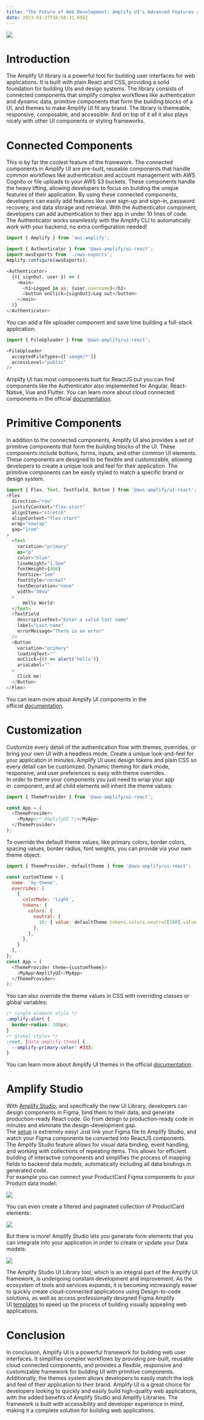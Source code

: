 ```yaml
---
title: "The Future of Web Development: Amplify UI's Advanced Features and Ecosystem"
date: 2023-01-27T16:58:31.656Z
---
```

![](/img/1695992589_a_dream_of_a_stylistic_representation_of_a_design_framework__vector_art__material_design_.png)

# Introduction

The Amplify UI library is a powerful tool for building user interfaces for web applications. It is built with plain React and CSS, providing a solid foundation for building UIs and design systems. The library consists of connected components that simplify complex workflows like authentication and dynamic data, primitive components that form the building blocks of a UI, and themes to make Amplify UI fit any brand. The library is themeable, responsive, composable, and accessible. And on top of it all it also plays nicely with other UI components or styling frameworks.



# Connected Components

This is by far the coolest feature of the framework. The connected components in Amplify UI are pre-built, reusable components that handle common workflows like authentication and account management with AWS Cognito or file uploads to your AWS S3 buckets. These components handle the heavy lifting, allowing developers to focus on building the unique features of their application. By using these connected components, developers can easily add features like user sign-up and sign-in, password recovery, and data storage and retrieval. With the Authenticator component, developers can add authentication to their app in under 10 lines of code. The Authenticator works seamlessly with the Amplify CLI to automatically work with your backend, no extra configuration needed!

```javascript
import { Amplify } from 'aws-amplify';

import { Authenticator } from '@aws-amplify/ui-react';
import awsExports from './aws-exports';
Amplify.configure(awsExports);

<Authenticator>
  {({ signOut, user }) => (
    <main>
      <h1>Logged in as: {user.username}</h1>
      <button onClick={signOut}>Log out</button>
    </main>
  )}
</Authenticator>
```

You can add a file uploader component and save time building a full-stack application:

```javascript
import { FileUploader } from '@aws-amplify/ui-react';

<FileUploader
  acceptedFileTypes={['image/*']}
  accessLevel="public"
/>
```

Amplify UI has most components built for ReactJS but you can find components like the Authenticator also implemented for Angular, React-Native, Vue and Flutter. You can learn more about cloud connected components in the official [documentation](https://ui.docs.amplify.aws/react/connected-components/authenticator).



# Primitive Components

In addition to the connected components, Amplify UI also provides a set of primitive components that form the building blocks of the UI. These components include buttons, forms, inputs, and other common UI elements. These components are designed to be flexible and customizable, allowing developers to create a unique look and feel for their application. The primitive components can be easily styled to match a specific brand or design system.

```javascript
import { Flex, Text, TextField, Button } from '@aws-amplify/ui-react';
<Flex
  direction="row"
  justifyContent="flex-start"
  alignItems="stretch"
  alignContent="flex-start"
  wrap="nowrap"
  gap="1rem"
>
  <Text
    variation="primary"
    as="p"
    color="blue"
    lineHeight="1.5em"
    fontWeight={400}
    fontSize="1em"
    fontStyle="normal"
    textDecoration="none"
    width="30vw"
  >
      Hello World!
  </Text>
  <TextField
    descriptiveText="Enter a valid last name"
    label="Last name"
    errorMessage="There is an error"
  />
  <Button
    variation="primary"
    loadingText=""
    onClick={() => alert('hello')}
    ariaLabel=""
  >
    Click me!
  </Button>
</Flex>
```

You can learn more about Amplify UI components in the official [documentation](https://ui.docs.amplify.aws/react/components).



# Customization

Customize every detail of the authentication flow with themes, overrides, or bring your own UI with a headless mode. Create a unique look-and-feel for your application in minutes. Amplify UI uses design tokens and plain CSS so every detail can be customized. Dynamic theming for dark mode, responsive, and user preferences is easy with theme overrides.\
In order to theme your components you just need to wrap your app in *<ThemeProvider/>* component, and all child elements will inherit the theme values:

```javascript
import { ThemeProvider } from '@aws-amplify/ui-react';

const App = (
  <ThemeProvider>
    <MyApp>/* AmplifyUI */</MyApp>
  </ThemeProvider>
);
```

To override the default theme values, like primary colors, border colors, spacing values, border radius, font weights, you can provide via your own theme object:

```javascript
import { ThemeProvider, defaultTheme } from '@aws-amplify/ui-react';

const customTheme = {
  name: 'my-theme',
  overrides: [
    {
      colorMode: 'light',
      tokens: {
        colors: {
          neutral: {
            10: { value: defaultTheme.tokens.colors.neutral[100].value }
          },
        },
      },
    }
  ],
};
const App = (
  <ThemeProvider theme={customTheme}>
    <MyApp>AmplifyUI</MyApp>
  </ThemeProvider>
);
```

You can also override the theme values in CSS with overriding classes or global variables:

```css
/* single element style */
.amplify-alert {
  border-radius: 100px;
}
/* global styles */
:root, [data-amplify-theme] {
  --amplify-primary-color: #333;
}
```

You can learn more about Amplify UI themes in the official [documentation](https://ui.docs.amplify.aws/react/theming).



# Amplify Studio

With [Amplify Studio](https://docs.amplify.aws/console/), and specifically the new UI Library, developers can design components in Figma, bind them to their data, and generate production-ready React code. Go from design to production-ready code in minutes and eliminate the design-development gap.\
The [setup](https://docs.amplify.aws/console/uibuilder/figmatocode/) is extremely easy! Just link your Figma file to Amplify Studio, and watch your Figma components be converted into ReactJS components.\
The Amplify Studio feature allows for visual data binding, event handling, and working with collections of repeating items. This allows for efficient building of interactive components and simplifies the process of mapping fields to backend data models, automatically including all data bindings in generated code.\
For example you can connect your ProductCard Figma components to your Product data model:

![](/img/screen-shot-2023-01-27-at-11.17.49-am.png)

You can even create a filtered and paginated collection of ProductCard elements:

![](/img/screen-shot-2023-01-27-at-11.17.04-am.png)

But there is more! Amplify Studio lets you generate form elements that you can integrate into your application in order to create or update your Data models:

![](/img/screen-shot-2023-01-27-at-11.21.24-am.png)

The Amplify Studio UI Library tool, which is an integral part of the Amplify UI framework, is undergoing constant development and improvement. As the ecosystem of tools and services expands, it is becoming increasingly easier to quickly create cloud-connected applications using Design-to-code solutions, as well as access professionally designed Figma Amplify UI [templates](https://www.amplifyui.com/) to speed up the process of building visually appealing web applications.



# Conclusion

In conclusion, Amplify UI is a powerful framework for building web user interfaces. It simplifies complex workflows by providing pre-built, reusable cloud connected components, and provides a flexible, responsive and customizable framework for building UI with primitive components. Additionally, the themes system allows developers to easily match the look and feel of their application to their brand. Amplify UI is a great choice for developers looking to quickly and easily build high-quality web applications, with the added benefits of Amplify Studio and Amplify Libraries. The framework is built with accessibility and developer experience in mind, making it a complete solution for building web applications.